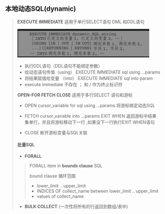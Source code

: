 ## 本地动态SQL(dynamic)

> **EXECUTE IMMEDIATE**  适用于单行SELECT语句 DML 和DDL语句
>
> ![image-20211209105721037](image-20211209105721037.png) 
>
> - 执行DDL语句（DDL语句不能绑定参数）
> - 给动态语句传值（using） EXECUTE IMMEDIATE sql using ...params
> - 将结果赋值给变量  （into） EXECUTE IMMEDIATE sql into param
> - execute immediate 不存在 ； 和  /  作为终止标识符
>
> **OPEN-FOR   FETCH  CLOSE** 适用于多行SELECT 语句和游标
>
> - OPEN cursor_variable for sql  using ...params 将游标绑定动态SQL
>
> - FETCH cursor_variable  into ...params  EXIT WHEN   返回游标中结果集单行，并且将游标移动下一行 ,如果没下一行执行EXIT WHEN语句
> - CLOSE 断开游标变量与SQL关联
>
> #### 批量SQL
>
> - **FORALL** 
>
> > FORALL  item in **bounds clause** SQL
> >
> > bound clause 循环范围
> >
> > - lower_limit .. upper_limit
> > - INDICES OF collect_name between lower_limit .. upper_limit
> > - values of collect_name 
>
> - **BULK COLLECT** (一次性将所有的行返回到数组/表中)
>
> 

